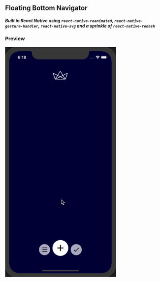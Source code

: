 ## Floating Bottom Navigator

##### Built in React Native using `react-native-reanimated`, `react-native-gesture-handler`, `react-native-svg` and a sprinkle of `react-native-redash`

### Preview

![](github_assets/floating-bottom-navigation-preview.gif)
